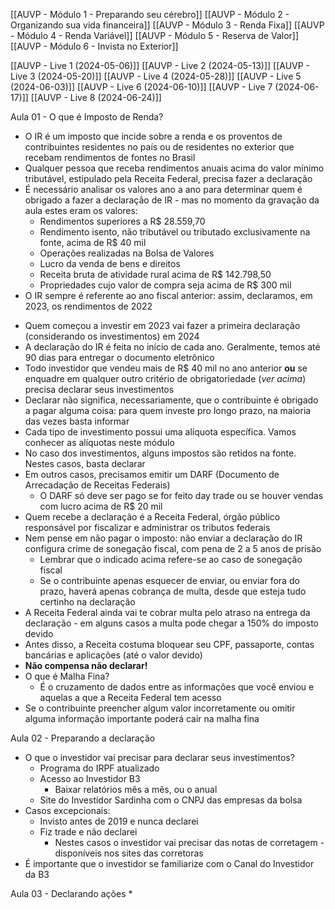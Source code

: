 [[AUVP - Módulo 1 - Preparando seu cérebro]]
[[AUVP - Módulo 2 - Organizando sua vida financeira]]
[[AUVP - Módulo 3 - Renda Fixa]]
[[AUVP - Módulo 4 - Renda Variável]]
[[AUVP - Módulo 5 - Reserva de Valor]]
[[AUVP - Módulo 6 - Invista no Exterior]]

[[AUVP - Live 1 (2024-05-06)]]
[[AUVP - Live 2 (2024-05-13)]]
[[AUVP - Live 3 (2024-05-20)]]
[[AUVP - Live 4 (2024-05-28)]]
[[AUVP - Live 5 (2024-06-03)]]
[[AUVP - Live 6 (2024-06-10)]]
[[AUVP - Live 7 (2024-06-17)]]
[[AUVP - Live 8 (2024-06-24)]]

Aula 01 - O que é Imposto de Renda?
* O IR é um imposto que incide sobre a renda e os proventos de contribuintes residentes no país ou de residentes no exterior que recebam rendimentos de fontes no Brasil
* Qualquer pessoa que receba rendimentos anuais acima do valor mínimo tributável, estipulado pela Receita Federal, precisa fazer a declaração
* É necessário analisar os valores ano a ano para determinar quem é obrigado a fazer a declaração de IR - mas no momento da gravação da aula estes eram os valores:
	* ﻿﻿Rendimentos superiores a R$ 28.559,70
	* Rendimento isento, não tributável ou tributado exclusivamente na fonte, acima de R$ 40 mil
	* Operações realizadas na Bolsa de Valores
	* Lucro da venda de bens e direitos
	* Receita bruta de atividade rural acima de R$ 142.798,50
	* Propriedades cujo valor de compra seja acima de R$ 300 mil
* ﻿﻿O IR sempre é referente ao ano fiscal anterior: assim, declaramos, em 2023, os rendimentos de 2022
- ﻿﻿Quem começou a investir em 2023 vai fazer a primeira declaração (considerando os investimentos) em 2024
- ﻿﻿A declaração do IR é feita no início de cada ano. Geralmente, temos até 90 dias para entregar o documento eletrônico
- ﻿﻿Todo investidor que vendeu mais de R$ 40 mil no ano anterior **ou** se enquadre em qualquer outro critério de obrigatoriedade (*ver acima*) precisa declarar seus investimentos
- Declarar não significa, necessariamente, que o contribuinte é obrigado a pagar alguma coisa: para quem investe pro longo prazo, na maioria das vezes basta informar
- Cada tipo de investimento possui uma alíquota específica. Vamos conhecer as alíquotas neste módulo
- ﻿﻿No caso dos investimentos, alguns impostos são retidos na fonte. Nestes casos, basta declarar
- ﻿﻿Em outros casos, precisamos emitir um DARF (Documento de Arrecadação de Receitas Federais)
	- O DARF só deve ser pago se for feito day trade ou se houver vendas com lucro acima de R$ 20 mil
- Quem recebe a declaração é a Receita Federal, órgão público responsável por fiscalizar e administrar os tributos federais
- ﻿﻿Nem pense em não pagar o imposto: não enviar a declaração do IR configura crime de sonegação fiscal, com pena de 2 a 5 anos de prisão
	- Lembrar que o indicado acima refere-se ao caso de sonegação fiscal
	- Se o contribuinte apenas esquecer de enviar, ou enviar fora do prazo, haverá apenas cobrança de multa, desde que esteja tudo certinho na declaração
- ﻿﻿A Receita Federal ainda vai te cobrar multa pelo atraso na entrega da declaração - em alguns casos a multa pode chegar a 150% do imposto devido
- ﻿﻿Antes disso, a Receita costuma bloquear seu CPF, passaporte, contas bancárias e aplicações (até o valor devido)
- ﻿﻿**Não compensa não declarar!**
- O que é Malha Fina?
	- É o cruzamento de dados entre as informações que você enviou e aquelas a que a Receita Federal tem acesso
- Se o contribuinte preencher algum valor incorretamente ou omitir alguma informação importante poderá cair na malha fina

Aula 02 - Preparando a declaração
* O que o investidor vai precisar para declarar seus investimentos?
	* Programa do IRPF atualizado
	* Acesso ao Investidor B3
		* Baixar relatórios mês a mês, ou o anual
	* Site do Investidor Sardinha com o CNPJ das empresas da bolsa
* Casos excepcionais:
	* Invisto antes de 2019 e nunca declarei
	* Fiz trade e não declarei
		* Nestes casos o investidor vai precisar das notas de corretagem - disponíveis nos sites das corretoras
* É importante que o investidor se familiarize com o Canal do Investidor da B3

Aula 03 - Declarando ações
* 